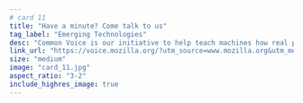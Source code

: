 ```yaml
---
# card 11
title: "Have a minute? Come talk to us"
tag_label: "Emerging Technologies"
desc: "Common Voice is our initiative to help teach machines how real people speak. Pitch in with your voice or help us validate others."
link_url: "https://voice.mozilla.org/?utm_source=www.mozilla.org&utm_medium=referral&utm_campaign=homepage&utm_content=card"
size: "medium"
image: "card_11.jpg"
aspect_ratio: "3-2"
include_highres_image: true
---
```

